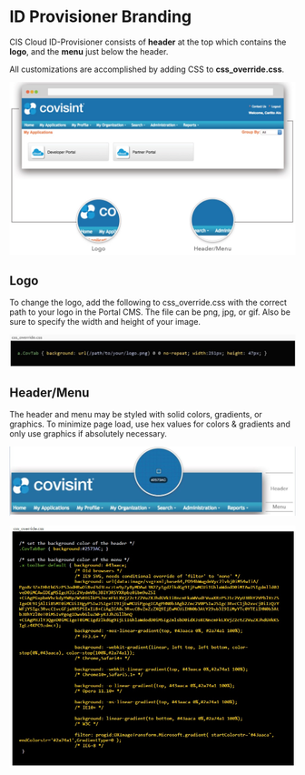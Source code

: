 # ID Provisioner Branding

CIS Cloud ID-Provisioner consists of **header** at the top which contains the
**logo**, and the **menu** just below the header.

All customizations are accomplished by adding CSS to **css_override.css**.

![](idprov-1.jpg)

## Logo
To change the logo, add the following to css_override.css with the correct path to your logo in the Portal CMS. The file can be png, jpg, or gif. Also be sure to specify the width and height of your image.

![](idprov-2.jpg)

## Header/Menu
The header and menu may be styled with solid colors, gradients, or graphics. To minimize page load, use hex values for colors & gradients and only use graphics if absolutely necessary.

![](idprov-3.jpg)

![](idprov-4.jpg)
